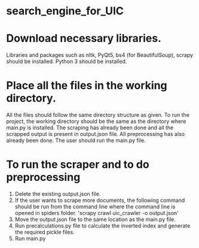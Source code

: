 # search_engine_for_UIC
# Download necessary libraries.
Libraries and packages such as nltk, PyQt5, bs4 (for BeautifulSoup), scrapy should be installed.
Python 3 should be installed.
# Place all the files in the working directory.
All the files should follow the same directory structure as given. 
To run the project, the working directory should be the same as the directory where main.py is installed. 
The scraping has already been done and all the scrapped output is present in output.json file. All preprocessing has also already been done.
The user should run the main.py file. 
# To run the scraper and to do preprocessing
1) Delete the existing output.json file.
2) If the user wants to scrape more documents, the following command should be run from the command line where the command line is opened in spiders folder.
'scrapy crawl uic_crawler -o output.json'
3) Move the output.json file to the same location as the main.py file.
4) Run precalculations.py file to calculate the inverted index and generate the required pickle files. 
5) Run main.py


